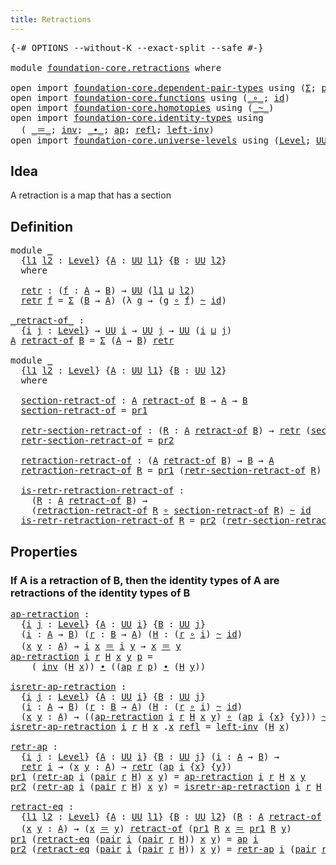 ```yaml
---
title: Retractions
---
```


<pre class="Agda"><a id="37" class="Symbol">{-#</a> <a id="41" class="Keyword">OPTIONS</a> <a id="49" class="Pragma">--without-K</a> <a id="61" class="Pragma">--exact-split</a> <a id="75" class="Pragma">--safe</a> <a id="82" class="Symbol">#-}</a>

<a id="87" class="Keyword">module</a> <a id="94" href="foundation-core.retractions.html" class="Module">foundation-core.retractions</a> <a id="122" class="Keyword">where</a>

<a id="129" class="Keyword">open</a> <a id="134" class="Keyword">import</a> <a id="141" href="foundation-core.dependent-pair-types.html" class="Module">foundation-core.dependent-pair-types</a> <a id="178" class="Keyword">using</a> <a id="184" class="Symbol">(</a><a id="185" href="foundation-core.dependent-pair-types.html#515" class="Record">Σ</a><a id="186" class="Symbol">;</a> <a id="188" href="foundation-core.dependent-pair-types.html#588" class="InductiveConstructor">pair</a><a id="192" class="Symbol">;</a> <a id="194" href="foundation-core.dependent-pair-types.html#605" class="Field">pr1</a><a id="197" class="Symbol">;</a> <a id="199" href="foundation-core.dependent-pair-types.html#617" class="Field">pr2</a><a id="202" class="Symbol">)</a>
<a id="204" class="Keyword">open</a> <a id="209" class="Keyword">import</a> <a id="216" href="foundation-core.functions.html" class="Module">foundation-core.functions</a> <a id="242" class="Keyword">using</a> <a id="248" class="Symbol">(</a><a id="249" href="foundation-core.functions.html#420" class="Function Operator">_∘_</a><a id="252" class="Symbol">;</a> <a id="254" href="foundation-core.functions.html#322" class="Function">id</a><a id="256" class="Symbol">)</a>
<a id="258" class="Keyword">open</a> <a id="263" class="Keyword">import</a> <a id="270" href="foundation-core.homotopies.html" class="Module">foundation-core.homotopies</a> <a id="297" class="Keyword">using</a> <a id="303" class="Symbol">(</a><a id="304" href="foundation-core.homotopies.html#627" class="Function Operator">_~_</a><a id="307" class="Symbol">)</a>
<a id="309" class="Keyword">open</a> <a id="314" class="Keyword">import</a> <a id="321" href="foundation-core.identity-types.html" class="Module">foundation-core.identity-types</a> <a id="352" class="Keyword">using</a>
  <a id="360" class="Symbol">(</a> <a id="362" href="foundation-core.identity-types.html#1865" class="Function Operator">_＝_</a><a id="365" class="Symbol">;</a> <a id="367" href="foundation-core.identity-types.html#2729" class="Function">inv</a><a id="370" class="Symbol">;</a> <a id="372" href="foundation-core.identity-types.html#2425" class="Function Operator">_∙_</a><a id="375" class="Symbol">;</a> <a id="377" href="foundation-core.identity-types.html#4003" class="Function">ap</a><a id="379" class="Symbol">;</a> <a id="381" href="foundation-core.identity-types.html#1820" class="InductiveConstructor">refl</a><a id="385" class="Symbol">;</a> <a id="387" href="foundation-core.identity-types.html#3162" class="Function">left-inv</a><a id="395" class="Symbol">)</a>
<a id="397" class="Keyword">open</a> <a id="402" class="Keyword">import</a> <a id="409" href="foundation-core.universe-levels.html" class="Module">foundation-core.universe-levels</a> <a id="441" class="Keyword">using</a> <a id="447" class="Symbol">(</a><a id="448" href="Agda.Primitive.html#597" class="Postulate">Level</a><a id="453" class="Symbol">;</a> <a id="455" href="foundation-core.universe-levels.html#235" class="Primitive">UU</a><a id="457" class="Symbol">;</a> <a id="459" href="Agda.Primitive.html#810" class="Primitive Operator">_⊔_</a><a id="462" class="Symbol">)</a>
</pre>
## Idea

A retraction is a map that has a section

## Definition

<pre class="Agda"><a id="543" class="Keyword">module</a> <a id="550" href="foundation-core.retractions.html#550" class="Module">_</a>
  <a id="554" class="Symbol">{</a><a id="555" href="foundation-core.retractions.html#555" class="Bound">l1</a> <a id="558" href="foundation-core.retractions.html#558" class="Bound">l2</a> <a id="561" class="Symbol">:</a> <a id="563" href="Agda.Primitive.html#597" class="Postulate">Level</a><a id="568" class="Symbol">}</a> <a id="570" class="Symbol">{</a><a id="571" href="foundation-core.retractions.html#571" class="Bound">A</a> <a id="573" class="Symbol">:</a> <a id="575" href="foundation-core.universe-levels.html#235" class="Primitive">UU</a> <a id="578" href="foundation-core.retractions.html#555" class="Bound">l1</a><a id="580" class="Symbol">}</a> <a id="582" class="Symbol">{</a><a id="583" href="foundation-core.retractions.html#583" class="Bound">B</a> <a id="585" class="Symbol">:</a> <a id="587" href="foundation-core.universe-levels.html#235" class="Primitive">UU</a> <a id="590" href="foundation-core.retractions.html#558" class="Bound">l2</a><a id="592" class="Symbol">}</a>
  <a id="596" class="Keyword">where</a>
  
  <a id="607" href="foundation-core.retractions.html#607" class="Function">retr</a> <a id="612" class="Symbol">:</a> <a id="614" class="Symbol">(</a><a id="615" href="foundation-core.retractions.html#615" class="Bound">f</a> <a id="617" class="Symbol">:</a> <a id="619" href="foundation-core.retractions.html#571" class="Bound">A</a> <a id="621" class="Symbol">→</a> <a id="623" href="foundation-core.retractions.html#583" class="Bound">B</a><a id="624" class="Symbol">)</a> <a id="626" class="Symbol">→</a> <a id="628" href="foundation-core.universe-levels.html#235" class="Primitive">UU</a> <a id="631" class="Symbol">(</a><a id="632" href="foundation-core.retractions.html#555" class="Bound">l1</a> <a id="635" href="Agda.Primitive.html#810" class="Primitive Operator">⊔</a> <a id="637" href="foundation-core.retractions.html#558" class="Bound">l2</a><a id="639" class="Symbol">)</a>
  <a id="643" href="foundation-core.retractions.html#607" class="Function">retr</a> <a id="648" href="foundation-core.retractions.html#648" class="Bound">f</a> <a id="650" class="Symbol">=</a> <a id="652" href="foundation-core.dependent-pair-types.html#515" class="Record">Σ</a> <a id="654" class="Symbol">(</a><a id="655" href="foundation-core.retractions.html#583" class="Bound">B</a> <a id="657" class="Symbol">→</a> <a id="659" href="foundation-core.retractions.html#571" class="Bound">A</a><a id="660" class="Symbol">)</a> <a id="662" class="Symbol">(λ</a> <a id="665" href="foundation-core.retractions.html#665" class="Bound">g</a> <a id="667" class="Symbol">→</a> <a id="669" class="Symbol">(</a><a id="670" href="foundation-core.retractions.html#665" class="Bound">g</a> <a id="672" href="foundation-core.functions.html#420" class="Function Operator">∘</a> <a id="674" href="foundation-core.retractions.html#648" class="Bound">f</a><a id="675" class="Symbol">)</a> <a id="677" href="foundation-core.homotopies.html#627" class="Function Operator">~</a> <a id="679" href="foundation-core.functions.html#322" class="Function">id</a><a id="681" class="Symbol">)</a>

<a id="_retract-of_"></a><a id="684" href="foundation-core.retractions.html#684" class="Function Operator">_retract-of_</a> <a id="697" class="Symbol">:</a>
  <a id="701" class="Symbol">{</a><a id="702" href="foundation-core.retractions.html#702" class="Bound">i</a> <a id="704" href="foundation-core.retractions.html#704" class="Bound">j</a> <a id="706" class="Symbol">:</a> <a id="708" href="Agda.Primitive.html#597" class="Postulate">Level</a><a id="713" class="Symbol">}</a> <a id="715" class="Symbol">→</a> <a id="717" href="foundation-core.universe-levels.html#235" class="Primitive">UU</a> <a id="720" href="foundation-core.retractions.html#702" class="Bound">i</a> <a id="722" class="Symbol">→</a> <a id="724" href="foundation-core.universe-levels.html#235" class="Primitive">UU</a> <a id="727" href="foundation-core.retractions.html#704" class="Bound">j</a> <a id="729" class="Symbol">→</a> <a id="731" href="foundation-core.universe-levels.html#235" class="Primitive">UU</a> <a id="734" class="Symbol">(</a><a id="735" href="foundation-core.retractions.html#702" class="Bound">i</a> <a id="737" href="Agda.Primitive.html#810" class="Primitive Operator">⊔</a> <a id="739" href="foundation-core.retractions.html#704" class="Bound">j</a><a id="740" class="Symbol">)</a>
<a id="742" href="foundation-core.retractions.html#742" class="Bound">A</a> <a id="744" href="foundation-core.retractions.html#684" class="Function Operator">retract-of</a> <a id="755" href="foundation-core.retractions.html#755" class="Bound">B</a> <a id="757" class="Symbol">=</a> <a id="759" href="foundation-core.dependent-pair-types.html#515" class="Record">Σ</a> <a id="761" class="Symbol">(</a><a id="762" href="foundation-core.retractions.html#742" class="Bound">A</a> <a id="764" class="Symbol">→</a> <a id="766" href="foundation-core.retractions.html#755" class="Bound">B</a><a id="767" class="Symbol">)</a> <a id="769" href="foundation-core.retractions.html#607" class="Function">retr</a>

<a id="775" class="Keyword">module</a> <a id="782" href="foundation-core.retractions.html#782" class="Module">_</a>
  <a id="786" class="Symbol">{</a><a id="787" href="foundation-core.retractions.html#787" class="Bound">l1</a> <a id="790" href="foundation-core.retractions.html#790" class="Bound">l2</a> <a id="793" class="Symbol">:</a> <a id="795" href="Agda.Primitive.html#597" class="Postulate">Level</a><a id="800" class="Symbol">}</a> <a id="802" class="Symbol">{</a><a id="803" href="foundation-core.retractions.html#803" class="Bound">A</a> <a id="805" class="Symbol">:</a> <a id="807" href="foundation-core.universe-levels.html#235" class="Primitive">UU</a> <a id="810" href="foundation-core.retractions.html#787" class="Bound">l1</a><a id="812" class="Symbol">}</a> <a id="814" class="Symbol">{</a><a id="815" href="foundation-core.retractions.html#815" class="Bound">B</a> <a id="817" class="Symbol">:</a> <a id="819" href="foundation-core.universe-levels.html#235" class="Primitive">UU</a> <a id="822" href="foundation-core.retractions.html#790" class="Bound">l2</a><a id="824" class="Symbol">}</a>
  <a id="828" class="Keyword">where</a>
  
  <a id="839" href="foundation-core.retractions.html#839" class="Function">section-retract-of</a> <a id="858" class="Symbol">:</a> <a id="860" href="foundation-core.retractions.html#803" class="Bound">A</a> <a id="862" href="foundation-core.retractions.html#684" class="Function Operator">retract-of</a> <a id="873" href="foundation-core.retractions.html#815" class="Bound">B</a> <a id="875" class="Symbol">→</a> <a id="877" href="foundation-core.retractions.html#803" class="Bound">A</a> <a id="879" class="Symbol">→</a> <a id="881" href="foundation-core.retractions.html#815" class="Bound">B</a>
  <a id="885" href="foundation-core.retractions.html#839" class="Function">section-retract-of</a> <a id="904" class="Symbol">=</a> <a id="906" href="foundation-core.dependent-pair-types.html#605" class="Field">pr1</a>

  <a id="913" href="foundation-core.retractions.html#913" class="Function">retr-section-retract-of</a> <a id="937" class="Symbol">:</a> <a id="939" class="Symbol">(</a><a id="940" href="foundation-core.retractions.html#940" class="Bound">R</a> <a id="942" class="Symbol">:</a> <a id="944" href="foundation-core.retractions.html#803" class="Bound">A</a> <a id="946" href="foundation-core.retractions.html#684" class="Function Operator">retract-of</a> <a id="957" href="foundation-core.retractions.html#815" class="Bound">B</a><a id="958" class="Symbol">)</a> <a id="960" class="Symbol">→</a> <a id="962" href="foundation-core.retractions.html#607" class="Function">retr</a> <a id="967" class="Symbol">(</a><a id="968" href="foundation-core.retractions.html#839" class="Function">section-retract-of</a> <a id="987" href="foundation-core.retractions.html#940" class="Bound">R</a><a id="988" class="Symbol">)</a>
  <a id="992" href="foundation-core.retractions.html#913" class="Function">retr-section-retract-of</a> <a id="1016" class="Symbol">=</a> <a id="1018" href="foundation-core.dependent-pair-types.html#617" class="Field">pr2</a>

  <a id="1025" href="foundation-core.retractions.html#1025" class="Function">retraction-retract-of</a> <a id="1047" class="Symbol">:</a> <a id="1049" class="Symbol">(</a><a id="1050" href="foundation-core.retractions.html#803" class="Bound">A</a> <a id="1052" href="foundation-core.retractions.html#684" class="Function Operator">retract-of</a> <a id="1063" href="foundation-core.retractions.html#815" class="Bound">B</a><a id="1064" class="Symbol">)</a> <a id="1066" class="Symbol">→</a> <a id="1068" href="foundation-core.retractions.html#815" class="Bound">B</a> <a id="1070" class="Symbol">→</a> <a id="1072" href="foundation-core.retractions.html#803" class="Bound">A</a>
  <a id="1076" href="foundation-core.retractions.html#1025" class="Function">retraction-retract-of</a> <a id="1098" href="foundation-core.retractions.html#1098" class="Bound">R</a> <a id="1100" class="Symbol">=</a> <a id="1102" href="foundation-core.dependent-pair-types.html#605" class="Field">pr1</a> <a id="1106" class="Symbol">(</a><a id="1107" href="foundation-core.retractions.html#913" class="Function">retr-section-retract-of</a> <a id="1131" href="foundation-core.retractions.html#1098" class="Bound">R</a><a id="1132" class="Symbol">)</a>

  <a id="1137" href="foundation-core.retractions.html#1137" class="Function">is-retr-retraction-retract-of</a> <a id="1167" class="Symbol">:</a>
    <a id="1173" class="Symbol">(</a><a id="1174" href="foundation-core.retractions.html#1174" class="Bound">R</a> <a id="1176" class="Symbol">:</a> <a id="1178" href="foundation-core.retractions.html#803" class="Bound">A</a> <a id="1180" href="foundation-core.retractions.html#684" class="Function Operator">retract-of</a> <a id="1191" href="foundation-core.retractions.html#815" class="Bound">B</a><a id="1192" class="Symbol">)</a> <a id="1194" class="Symbol">→</a>
    <a id="1200" class="Symbol">(</a><a id="1201" href="foundation-core.retractions.html#1025" class="Function">retraction-retract-of</a> <a id="1223" href="foundation-core.retractions.html#1174" class="Bound">R</a> <a id="1225" href="foundation-core.functions.html#420" class="Function Operator">∘</a> <a id="1227" href="foundation-core.retractions.html#839" class="Function">section-retract-of</a> <a id="1246" href="foundation-core.retractions.html#1174" class="Bound">R</a><a id="1247" class="Symbol">)</a> <a id="1249" href="foundation-core.homotopies.html#627" class="Function Operator">~</a> <a id="1251" href="foundation-core.functions.html#322" class="Function">id</a>
  <a id="1256" href="foundation-core.retractions.html#1137" class="Function">is-retr-retraction-retract-of</a> <a id="1286" href="foundation-core.retractions.html#1286" class="Bound">R</a> <a id="1288" class="Symbol">=</a> <a id="1290" href="foundation-core.dependent-pair-types.html#617" class="Field">pr2</a> <a id="1294" class="Symbol">(</a><a id="1295" href="foundation-core.retractions.html#913" class="Function">retr-section-retract-of</a> <a id="1319" href="foundation-core.retractions.html#1286" class="Bound">R</a><a id="1320" class="Symbol">)</a>
</pre>
## Properties

### If A is a retraction of B, then the identity types of A are retractions of the identity types of B

<pre class="Agda"><a id="ap-retraction"></a><a id="1454" href="foundation-core.retractions.html#1454" class="Function">ap-retraction</a> <a id="1468" class="Symbol">:</a>
  <a id="1472" class="Symbol">{</a><a id="1473" href="foundation-core.retractions.html#1473" class="Bound">i</a> <a id="1475" href="foundation-core.retractions.html#1475" class="Bound">j</a> <a id="1477" class="Symbol">:</a> <a id="1479" href="Agda.Primitive.html#597" class="Postulate">Level</a><a id="1484" class="Symbol">}</a> <a id="1486" class="Symbol">{</a><a id="1487" href="foundation-core.retractions.html#1487" class="Bound">A</a> <a id="1489" class="Symbol">:</a> <a id="1491" href="foundation-core.universe-levels.html#235" class="Primitive">UU</a> <a id="1494" href="foundation-core.retractions.html#1473" class="Bound">i</a><a id="1495" class="Symbol">}</a> <a id="1497" class="Symbol">{</a><a id="1498" href="foundation-core.retractions.html#1498" class="Bound">B</a> <a id="1500" class="Symbol">:</a> <a id="1502" href="foundation-core.universe-levels.html#235" class="Primitive">UU</a> <a id="1505" href="foundation-core.retractions.html#1475" class="Bound">j</a><a id="1506" class="Symbol">}</a>
  <a id="1510" class="Symbol">(</a><a id="1511" href="foundation-core.retractions.html#1511" class="Bound">i</a> <a id="1513" class="Symbol">:</a> <a id="1515" href="foundation-core.retractions.html#1487" class="Bound">A</a> <a id="1517" class="Symbol">→</a> <a id="1519" href="foundation-core.retractions.html#1498" class="Bound">B</a><a id="1520" class="Symbol">)</a> <a id="1522" class="Symbol">(</a><a id="1523" href="foundation-core.retractions.html#1523" class="Bound">r</a> <a id="1525" class="Symbol">:</a> <a id="1527" href="foundation-core.retractions.html#1498" class="Bound">B</a> <a id="1529" class="Symbol">→</a> <a id="1531" href="foundation-core.retractions.html#1487" class="Bound">A</a><a id="1532" class="Symbol">)</a> <a id="1534" class="Symbol">(</a><a id="1535" href="foundation-core.retractions.html#1535" class="Bound">H</a> <a id="1537" class="Symbol">:</a> <a id="1539" class="Symbol">(</a><a id="1540" href="foundation-core.retractions.html#1523" class="Bound">r</a> <a id="1542" href="foundation-core.functions.html#420" class="Function Operator">∘</a> <a id="1544" href="foundation-core.retractions.html#1511" class="Bound">i</a><a id="1545" class="Symbol">)</a> <a id="1547" href="foundation-core.homotopies.html#627" class="Function Operator">~</a> <a id="1549" href="foundation-core.functions.html#322" class="Function">id</a><a id="1551" class="Symbol">)</a>
  <a id="1555" class="Symbol">(</a><a id="1556" href="foundation-core.retractions.html#1556" class="Bound">x</a> <a id="1558" href="foundation-core.retractions.html#1558" class="Bound">y</a> <a id="1560" class="Symbol">:</a> <a id="1562" href="foundation-core.retractions.html#1487" class="Bound">A</a><a id="1563" class="Symbol">)</a> <a id="1565" class="Symbol">→</a> <a id="1567" href="foundation-core.retractions.html#1511" class="Bound">i</a> <a id="1569" href="foundation-core.retractions.html#1556" class="Bound">x</a> <a id="1571" href="foundation-core.identity-types.html#1865" class="Function Operator">＝</a> <a id="1573" href="foundation-core.retractions.html#1511" class="Bound">i</a> <a id="1575" href="foundation-core.retractions.html#1558" class="Bound">y</a> <a id="1577" class="Symbol">→</a> <a id="1579" href="foundation-core.retractions.html#1556" class="Bound">x</a> <a id="1581" href="foundation-core.identity-types.html#1865" class="Function Operator">＝</a> <a id="1583" href="foundation-core.retractions.html#1558" class="Bound">y</a>
<a id="1585" href="foundation-core.retractions.html#1454" class="Function">ap-retraction</a> <a id="1599" href="foundation-core.retractions.html#1599" class="Bound">i</a> <a id="1601" href="foundation-core.retractions.html#1601" class="Bound">r</a> <a id="1603" href="foundation-core.retractions.html#1603" class="Bound">H</a> <a id="1605" href="foundation-core.retractions.html#1605" class="Bound">x</a> <a id="1607" href="foundation-core.retractions.html#1607" class="Bound">y</a> <a id="1609" href="foundation-core.retractions.html#1609" class="Bound">p</a> <a id="1611" class="Symbol">=</a>
    <a id="1617" class="Symbol">(</a> <a id="1619" href="foundation-core.identity-types.html#2729" class="Function">inv</a> <a id="1623" class="Symbol">(</a><a id="1624" href="foundation-core.retractions.html#1603" class="Bound">H</a> <a id="1626" href="foundation-core.retractions.html#1605" class="Bound">x</a><a id="1627" class="Symbol">))</a> <a id="1630" href="foundation-core.identity-types.html#2425" class="Function Operator">∙</a> <a id="1632" class="Symbol">((</a><a id="1634" href="foundation-core.identity-types.html#4003" class="Function">ap</a> <a id="1637" href="foundation-core.retractions.html#1601" class="Bound">r</a> <a id="1639" href="foundation-core.retractions.html#1609" class="Bound">p</a><a id="1640" class="Symbol">)</a> <a id="1642" href="foundation-core.identity-types.html#2425" class="Function Operator">∙</a> <a id="1644" class="Symbol">(</a><a id="1645" href="foundation-core.retractions.html#1603" class="Bound">H</a> <a id="1647" href="foundation-core.retractions.html#1607" class="Bound">y</a><a id="1648" class="Symbol">))</a>

<a id="isretr-ap-retraction"></a><a id="1652" href="foundation-core.retractions.html#1652" class="Function">isretr-ap-retraction</a> <a id="1673" class="Symbol">:</a>
  <a id="1677" class="Symbol">{</a><a id="1678" href="foundation-core.retractions.html#1678" class="Bound">i</a> <a id="1680" href="foundation-core.retractions.html#1680" class="Bound">j</a> <a id="1682" class="Symbol">:</a> <a id="1684" href="Agda.Primitive.html#597" class="Postulate">Level</a><a id="1689" class="Symbol">}</a> <a id="1691" class="Symbol">{</a><a id="1692" href="foundation-core.retractions.html#1692" class="Bound">A</a> <a id="1694" class="Symbol">:</a> <a id="1696" href="foundation-core.universe-levels.html#235" class="Primitive">UU</a> <a id="1699" href="foundation-core.retractions.html#1678" class="Bound">i</a><a id="1700" class="Symbol">}</a> <a id="1702" class="Symbol">{</a><a id="1703" href="foundation-core.retractions.html#1703" class="Bound">B</a> <a id="1705" class="Symbol">:</a> <a id="1707" href="foundation-core.universe-levels.html#235" class="Primitive">UU</a> <a id="1710" href="foundation-core.retractions.html#1680" class="Bound">j</a><a id="1711" class="Symbol">}</a>
  <a id="1715" class="Symbol">(</a><a id="1716" href="foundation-core.retractions.html#1716" class="Bound">i</a> <a id="1718" class="Symbol">:</a> <a id="1720" href="foundation-core.retractions.html#1692" class="Bound">A</a> <a id="1722" class="Symbol">→</a> <a id="1724" href="foundation-core.retractions.html#1703" class="Bound">B</a><a id="1725" class="Symbol">)</a> <a id="1727" class="Symbol">(</a><a id="1728" href="foundation-core.retractions.html#1728" class="Bound">r</a> <a id="1730" class="Symbol">:</a> <a id="1732" href="foundation-core.retractions.html#1703" class="Bound">B</a> <a id="1734" class="Symbol">→</a> <a id="1736" href="foundation-core.retractions.html#1692" class="Bound">A</a><a id="1737" class="Symbol">)</a> <a id="1739" class="Symbol">(</a><a id="1740" href="foundation-core.retractions.html#1740" class="Bound">H</a> <a id="1742" class="Symbol">:</a> <a id="1744" class="Symbol">(</a><a id="1745" href="foundation-core.retractions.html#1728" class="Bound">r</a> <a id="1747" href="foundation-core.functions.html#420" class="Function Operator">∘</a> <a id="1749" href="foundation-core.retractions.html#1716" class="Bound">i</a><a id="1750" class="Symbol">)</a> <a id="1752" href="foundation-core.homotopies.html#627" class="Function Operator">~</a> <a id="1754" href="foundation-core.functions.html#322" class="Function">id</a><a id="1756" class="Symbol">)</a>
  <a id="1760" class="Symbol">(</a><a id="1761" href="foundation-core.retractions.html#1761" class="Bound">x</a> <a id="1763" href="foundation-core.retractions.html#1763" class="Bound">y</a> <a id="1765" class="Symbol">:</a> <a id="1767" href="foundation-core.retractions.html#1692" class="Bound">A</a><a id="1768" class="Symbol">)</a> <a id="1770" class="Symbol">→</a> <a id="1772" class="Symbol">((</a><a id="1774" href="foundation-core.retractions.html#1454" class="Function">ap-retraction</a> <a id="1788" href="foundation-core.retractions.html#1716" class="Bound">i</a> <a id="1790" href="foundation-core.retractions.html#1728" class="Bound">r</a> <a id="1792" href="foundation-core.retractions.html#1740" class="Bound">H</a> <a id="1794" href="foundation-core.retractions.html#1761" class="Bound">x</a> <a id="1796" href="foundation-core.retractions.html#1763" class="Bound">y</a><a id="1797" class="Symbol">)</a> <a id="1799" href="foundation-core.functions.html#420" class="Function Operator">∘</a> <a id="1801" class="Symbol">(</a><a id="1802" href="foundation-core.identity-types.html#4003" class="Function">ap</a> <a id="1805" href="foundation-core.retractions.html#1716" class="Bound">i</a> <a id="1807" class="Symbol">{</a><a id="1808" href="foundation-core.retractions.html#1761" class="Bound">x</a><a id="1809" class="Symbol">}</a> <a id="1811" class="Symbol">{</a><a id="1812" href="foundation-core.retractions.html#1763" class="Bound">y</a><a id="1813" class="Symbol">}))</a> <a id="1817" href="foundation-core.homotopies.html#627" class="Function Operator">~</a> <a id="1819" href="foundation-core.functions.html#322" class="Function">id</a>
<a id="1822" href="foundation-core.retractions.html#1652" class="Function">isretr-ap-retraction</a> <a id="1843" href="foundation-core.retractions.html#1843" class="Bound">i</a> <a id="1845" href="foundation-core.retractions.html#1845" class="Bound">r</a> <a id="1847" href="foundation-core.retractions.html#1847" class="Bound">H</a> <a id="1849" href="foundation-core.retractions.html#1849" class="Bound">x</a> <a id="1851" class="DottedPattern Symbol">.</a><a id="1852" href="foundation-core.retractions.html#1849" class="DottedPattern Bound">x</a> <a id="1854" href="foundation-core.identity-types.html#1820" class="InductiveConstructor">refl</a> <a id="1859" class="Symbol">=</a> <a id="1861" href="foundation-core.identity-types.html#3162" class="Function">left-inv</a> <a id="1870" class="Symbol">(</a><a id="1871" href="foundation-core.retractions.html#1847" class="Bound">H</a> <a id="1873" href="foundation-core.retractions.html#1849" class="Bound">x</a><a id="1874" class="Symbol">)</a>

<a id="retr-ap"></a><a id="1877" href="foundation-core.retractions.html#1877" class="Function">retr-ap</a> <a id="1885" class="Symbol">:</a>
  <a id="1889" class="Symbol">{</a><a id="1890" href="foundation-core.retractions.html#1890" class="Bound">i</a> <a id="1892" href="foundation-core.retractions.html#1892" class="Bound">j</a> <a id="1894" class="Symbol">:</a> <a id="1896" href="Agda.Primitive.html#597" class="Postulate">Level</a><a id="1901" class="Symbol">}</a> <a id="1903" class="Symbol">{</a><a id="1904" href="foundation-core.retractions.html#1904" class="Bound">A</a> <a id="1906" class="Symbol">:</a> <a id="1908" href="foundation-core.universe-levels.html#235" class="Primitive">UU</a> <a id="1911" href="foundation-core.retractions.html#1890" class="Bound">i</a><a id="1912" class="Symbol">}</a> <a id="1914" class="Symbol">{</a><a id="1915" href="foundation-core.retractions.html#1915" class="Bound">B</a> <a id="1917" class="Symbol">:</a> <a id="1919" href="foundation-core.universe-levels.html#235" class="Primitive">UU</a> <a id="1922" href="foundation-core.retractions.html#1892" class="Bound">j</a><a id="1923" class="Symbol">}</a> <a id="1925" class="Symbol">(</a><a id="1926" href="foundation-core.retractions.html#1926" class="Bound">i</a> <a id="1928" class="Symbol">:</a> <a id="1930" href="foundation-core.retractions.html#1904" class="Bound">A</a> <a id="1932" class="Symbol">→</a> <a id="1934" href="foundation-core.retractions.html#1915" class="Bound">B</a><a id="1935" class="Symbol">)</a> <a id="1937" class="Symbol">→</a>
  <a id="1941" href="foundation-core.retractions.html#607" class="Function">retr</a> <a id="1946" href="foundation-core.retractions.html#1926" class="Bound">i</a> <a id="1948" class="Symbol">→</a> <a id="1950" class="Symbol">(</a><a id="1951" href="foundation-core.retractions.html#1951" class="Bound">x</a> <a id="1953" href="foundation-core.retractions.html#1953" class="Bound">y</a> <a id="1955" class="Symbol">:</a> <a id="1957" href="foundation-core.retractions.html#1904" class="Bound">A</a><a id="1958" class="Symbol">)</a> <a id="1960" class="Symbol">→</a> <a id="1962" href="foundation-core.retractions.html#607" class="Function">retr</a> <a id="1967" class="Symbol">(</a><a id="1968" href="foundation-core.identity-types.html#4003" class="Function">ap</a> <a id="1971" href="foundation-core.retractions.html#1926" class="Bound">i</a> <a id="1973" class="Symbol">{</a><a id="1974" href="foundation-core.retractions.html#1951" class="Bound">x</a><a id="1975" class="Symbol">}</a> <a id="1977" class="Symbol">{</a><a id="1978" href="foundation-core.retractions.html#1953" class="Bound">y</a><a id="1979" class="Symbol">})</a>
<a id="1982" href="foundation-core.dependent-pair-types.html#605" class="Field">pr1</a> <a id="1986" class="Symbol">(</a><a id="1987" href="foundation-core.retractions.html#1877" class="Function">retr-ap</a> <a id="1995" href="foundation-core.retractions.html#1995" class="Bound">i</a> <a id="1997" class="Symbol">(</a><a id="1998" href="foundation-core.dependent-pair-types.html#588" class="InductiveConstructor">pair</a> <a id="2003" href="foundation-core.retractions.html#2003" class="Bound">r</a> <a id="2005" href="foundation-core.retractions.html#2005" class="Bound">H</a><a id="2006" class="Symbol">)</a> <a id="2008" href="foundation-core.retractions.html#2008" class="Bound">x</a> <a id="2010" href="foundation-core.retractions.html#2010" class="Bound">y</a><a id="2011" class="Symbol">)</a> <a id="2013" class="Symbol">=</a> <a id="2015" href="foundation-core.retractions.html#1454" class="Function">ap-retraction</a> <a id="2029" href="foundation-core.retractions.html#1995" class="Bound">i</a> <a id="2031" href="foundation-core.retractions.html#2003" class="Bound">r</a> <a id="2033" href="foundation-core.retractions.html#2005" class="Bound">H</a> <a id="2035" href="foundation-core.retractions.html#2008" class="Bound">x</a> <a id="2037" href="foundation-core.retractions.html#2010" class="Bound">y</a>
<a id="2039" href="foundation-core.dependent-pair-types.html#617" class="Field">pr2</a> <a id="2043" class="Symbol">(</a><a id="2044" href="foundation-core.retractions.html#1877" class="Function">retr-ap</a> <a id="2052" href="foundation-core.retractions.html#2052" class="Bound">i</a> <a id="2054" class="Symbol">(</a><a id="2055" href="foundation-core.dependent-pair-types.html#588" class="InductiveConstructor">pair</a> <a id="2060" href="foundation-core.retractions.html#2060" class="Bound">r</a> <a id="2062" href="foundation-core.retractions.html#2062" class="Bound">H</a><a id="2063" class="Symbol">)</a> <a id="2065" href="foundation-core.retractions.html#2065" class="Bound">x</a> <a id="2067" href="foundation-core.retractions.html#2067" class="Bound">y</a><a id="2068" class="Symbol">)</a> <a id="2070" class="Symbol">=</a> <a id="2072" href="foundation-core.retractions.html#1652" class="Function">isretr-ap-retraction</a> <a id="2093" href="foundation-core.retractions.html#2052" class="Bound">i</a> <a id="2095" href="foundation-core.retractions.html#2060" class="Bound">r</a> <a id="2097" href="foundation-core.retractions.html#2062" class="Bound">H</a> <a id="2099" href="foundation-core.retractions.html#2065" class="Bound">x</a> <a id="2101" href="foundation-core.retractions.html#2067" class="Bound">y</a>

<a id="retract-eq"></a><a id="2104" href="foundation-core.retractions.html#2104" class="Function">retract-eq</a> <a id="2115" class="Symbol">:</a>
  <a id="2119" class="Symbol">{</a><a id="2120" href="foundation-core.retractions.html#2120" class="Bound">l1</a> <a id="2123" href="foundation-core.retractions.html#2123" class="Bound">l2</a> <a id="2126" class="Symbol">:</a> <a id="2128" href="Agda.Primitive.html#597" class="Postulate">Level</a><a id="2133" class="Symbol">}</a> <a id="2135" class="Symbol">{</a><a id="2136" href="foundation-core.retractions.html#2136" class="Bound">A</a> <a id="2138" class="Symbol">:</a> <a id="2140" href="foundation-core.universe-levels.html#235" class="Primitive">UU</a> <a id="2143" href="foundation-core.retractions.html#2120" class="Bound">l1</a><a id="2145" class="Symbol">}</a> <a id="2147" class="Symbol">{</a><a id="2148" href="foundation-core.retractions.html#2148" class="Bound">B</a> <a id="2150" class="Symbol">:</a> <a id="2152" href="foundation-core.universe-levels.html#235" class="Primitive">UU</a> <a id="2155" href="foundation-core.retractions.html#2123" class="Bound">l2</a><a id="2157" class="Symbol">}</a> <a id="2159" class="Symbol">(</a><a id="2160" href="foundation-core.retractions.html#2160" class="Bound">R</a> <a id="2162" class="Symbol">:</a> <a id="2164" href="foundation-core.retractions.html#2136" class="Bound">A</a> <a id="2166" href="foundation-core.retractions.html#684" class="Function Operator">retract-of</a> <a id="2177" href="foundation-core.retractions.html#2148" class="Bound">B</a><a id="2178" class="Symbol">)</a> <a id="2180" class="Symbol">→</a>
  <a id="2184" class="Symbol">(</a><a id="2185" href="foundation-core.retractions.html#2185" class="Bound">x</a> <a id="2187" href="foundation-core.retractions.html#2187" class="Bound">y</a> <a id="2189" class="Symbol">:</a> <a id="2191" href="foundation-core.retractions.html#2136" class="Bound">A</a><a id="2192" class="Symbol">)</a> <a id="2194" class="Symbol">→</a> <a id="2196" class="Symbol">(</a><a id="2197" href="foundation-core.retractions.html#2185" class="Bound">x</a> <a id="2199" href="foundation-core.identity-types.html#1865" class="Function Operator">＝</a> <a id="2201" href="foundation-core.retractions.html#2187" class="Bound">y</a><a id="2202" class="Symbol">)</a> <a id="2204" href="foundation-core.retractions.html#684" class="Function Operator">retract-of</a> <a id="2215" class="Symbol">(</a><a id="2216" href="foundation-core.dependent-pair-types.html#605" class="Field">pr1</a> <a id="2220" href="foundation-core.retractions.html#2160" class="Bound">R</a> <a id="2222" href="foundation-core.retractions.html#2185" class="Bound">x</a> <a id="2224" href="foundation-core.identity-types.html#1865" class="Function Operator">＝</a> <a id="2226" href="foundation-core.dependent-pair-types.html#605" class="Field">pr1</a> <a id="2230" href="foundation-core.retractions.html#2160" class="Bound">R</a> <a id="2232" href="foundation-core.retractions.html#2187" class="Bound">y</a><a id="2233" class="Symbol">)</a>
<a id="2235" href="foundation-core.dependent-pair-types.html#605" class="Field">pr1</a> <a id="2239" class="Symbol">(</a><a id="2240" href="foundation-core.retractions.html#2104" class="Function">retract-eq</a> <a id="2251" class="Symbol">(</a><a id="2252" href="foundation-core.dependent-pair-types.html#588" class="InductiveConstructor">pair</a> <a id="2257" href="foundation-core.retractions.html#2257" class="Bound">i</a> <a id="2259" class="Symbol">(</a><a id="2260" href="foundation-core.dependent-pair-types.html#588" class="InductiveConstructor">pair</a> <a id="2265" href="foundation-core.retractions.html#2265" class="Bound">r</a> <a id="2267" href="foundation-core.retractions.html#2267" class="Bound">H</a><a id="2268" class="Symbol">))</a> <a id="2271" href="foundation-core.retractions.html#2271" class="Bound">x</a> <a id="2273" href="foundation-core.retractions.html#2273" class="Bound">y</a><a id="2274" class="Symbol">)</a> <a id="2276" class="Symbol">=</a> <a id="2278" href="foundation-core.identity-types.html#4003" class="Function">ap</a> <a id="2281" href="foundation-core.retractions.html#2257" class="Bound">i</a>
<a id="2283" href="foundation-core.dependent-pair-types.html#617" class="Field">pr2</a> <a id="2287" class="Symbol">(</a><a id="2288" href="foundation-core.retractions.html#2104" class="Function">retract-eq</a> <a id="2299" class="Symbol">(</a><a id="2300" href="foundation-core.dependent-pair-types.html#588" class="InductiveConstructor">pair</a> <a id="2305" href="foundation-core.retractions.html#2305" class="Bound">i</a> <a id="2307" class="Symbol">(</a><a id="2308" href="foundation-core.dependent-pair-types.html#588" class="InductiveConstructor">pair</a> <a id="2313" href="foundation-core.retractions.html#2313" class="Bound">r</a> <a id="2315" href="foundation-core.retractions.html#2315" class="Bound">H</a><a id="2316" class="Symbol">))</a> <a id="2319" href="foundation-core.retractions.html#2319" class="Bound">x</a> <a id="2321" href="foundation-core.retractions.html#2321" class="Bound">y</a><a id="2322" class="Symbol">)</a> <a id="2324" class="Symbol">=</a> <a id="2326" href="foundation-core.retractions.html#1877" class="Function">retr-ap</a> <a id="2334" href="foundation-core.retractions.html#2305" class="Bound">i</a> <a id="2336" class="Symbol">(</a><a id="2337" href="foundation-core.dependent-pair-types.html#588" class="InductiveConstructor">pair</a> <a id="2342" href="foundation-core.retractions.html#2313" class="Bound">r</a> <a id="2344" href="foundation-core.retractions.html#2315" class="Bound">H</a><a id="2345" class="Symbol">)</a> <a id="2347" href="foundation-core.retractions.html#2319" class="Bound">x</a> <a id="2349" href="foundation-core.retractions.html#2321" class="Bound">y</a>
</pre>